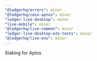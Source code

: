 ```yaml
---
"@ledgerhq/errors": minor
"@ledgerhq/coin-aptos": minor
"ledger-live-desktop": minor
"live-mobile": minor
"@ledgerhq/live-common": minor
"ledger-live-desktop-e2e-tests": minor
"@ledgerhq/live-env": minor
---
```


Staking for Aptos
